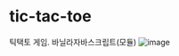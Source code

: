 # tic-tac-toe
틱택토 게임. 바닐라자바스크립트(모듈) 
![image](https://user-images.githubusercontent.com/57904979/123983870-2a083180-d9ff-11eb-962f-9ae8e965d672.png)
